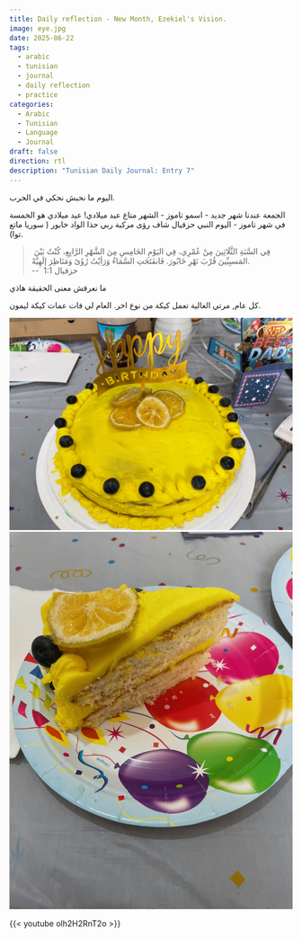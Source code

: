 ```yaml
---
title: Daily reflection - New Month, Ezekiel's Vision.
image: eye.jpg
date: 2025-06-22
tags:
  - arabic
  - tunisian
  - journal
  - daily reflection
  - practice
categories:
  - Arabic
  - Tunisian
  - Language
  - Journal
draft: false
direction: rtl
description: "Tunisian Daily Journal: Entry 7"
---
```

اليوم ما نحبش نحكي في الحرب.

الجمعة عندنا شهر جديد - اسمو تاموز - الشهر متاع عيد ميلادي! عيد ميلادي هو الخمسة في شهر تاموز - اليوم النبي حزقيال شاف رؤى مركبة ربي حذا الواد خابور ( سوريا ماتع توا).

>  فِي السَّنَةِ الثَّلَاثِينَ مِنْ عُمْرِي، فِي اليَوْمِ الخَامِسِ مِنَ الشَّهْرِ الرَّابِعِ، كُنْتُ بَيْنَ المَسبِيِّينَ قُرْبَ نَهْرِ خَابُورَ. فَانفَتَحَتِ السَّمَاءُ وَرَأيْتُ رُؤَىً وَمَنَاظِرَ إلَهِيَّةً. \
> --  ﺣﺰﻗﻴﺎﻝ 1:1

ما نعرفش معنى الحقيقة هاذي

كل عام, مرتي الغالية تعمل كيكة من نوع اخر. العام لي فات عمات كيكة ليمون.

![الكيكة](birthday_cake.jpg)![](cake-slice.jpg)

{{< youtube olh2H2RnT2o >}}
